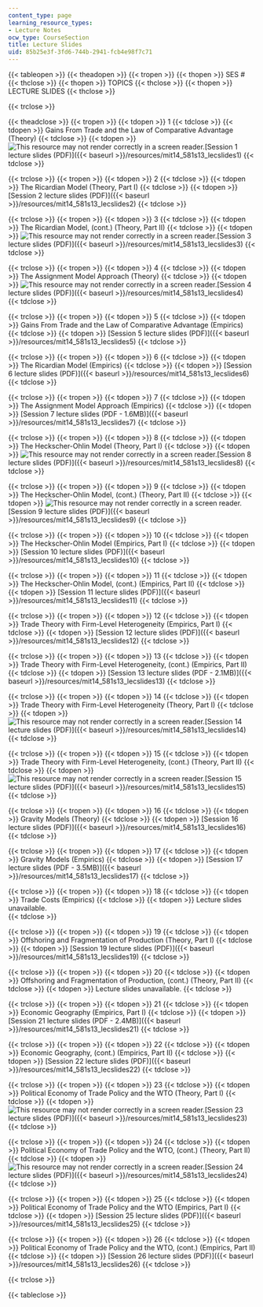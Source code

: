 ```yaml
---
content_type: page
learning_resource_types:
- Lecture Notes
ocw_type: CourseSection
title: Lecture Slides
uid: 85b25e3f-3fd6-744b-2941-fcb4e98f7c71
---
```


{{< tableopen >}}
{{< theadopen >}}
{{< tropen >}}
{{< thopen >}}
SES #
{{< thclose >}}
{{< thopen >}}
TOPICS
{{< thclose >}}
{{< thopen >}}
LECTURE SLIDES
{{< thclose >}}

{{< trclose >}}

{{< theadclose >}}
{{< tropen >}}
{{< tdopen >}}
1
{{< tdclose >}}
{{< tdopen >}}
Gains From Trade and the Law of Comparative Advantage (Theory)
{{< tdclose >}}
{{< tdopen >}}
![This resource may not render correctly in a screen reader.](/images/inacessible.gif)[Session 1 lecture slides (PDF)]({{< baseurl >}}/resources/mit14_581s13_lecslides1)
{{< tdclose >}}

{{< trclose >}}
{{< tropen >}}
{{< tdopen >}}
2
{{< tdclose >}}
{{< tdopen >}}
The Ricardian Model (Theory, Part I)
{{< tdclose >}}
{{< tdopen >}}
[Session 2 lecture slides (PDF)]({{< baseurl >}}/resources/mit14_581s13_lecslides2)
{{< tdclose >}}

{{< trclose >}}
{{< tropen >}}
{{< tdopen >}}
3
{{< tdclose >}}
{{< tdopen >}}
The Ricardian Model, (cont.) (Theory, Part II)
{{< tdclose >}}
{{< tdopen >}}
![This resource may not render correctly in a screen reader.](/images/inacessible.gif)[Session 3 lecture slides (PDF)]({{< baseurl >}}/resources/mit14_581s13_lecslides3)
{{< tdclose >}}

{{< trclose >}}
{{< tropen >}}
{{< tdopen >}}
4
{{< tdclose >}}
{{< tdopen >}}
The Assignment Model Approach (Theory)
{{< tdclose >}}
{{< tdopen >}}
![This resource may not render correctly in a screen reader.](/images/inacessible.gif)[Session 4 lecture slides (PDF)]({{< baseurl >}}/resources/mit14_581s13_lecslides4)
{{< tdclose >}}

{{< trclose >}}
{{< tropen >}}
{{< tdopen >}}
5
{{< tdclose >}}
{{< tdopen >}}
Gains From Trade and the Law of Comparative Advantage (Empirics)
{{< tdclose >}}
{{< tdopen >}}
[Session 5 lecture slides (PDF)]({{< baseurl >}}/resources/mit14_581s13_lecslides5)
{{< tdclose >}}

{{< trclose >}}
{{< tropen >}}
{{< tdopen >}}
6
{{< tdclose >}}
{{< tdopen >}}
The Ricardian Model (Empirics)
{{< tdclose >}}
{{< tdopen >}}
[Session 6 lecture slides (PDF)]({{< baseurl >}}/resources/mit14_581s13_lecslides6)
{{< tdclose >}}

{{< trclose >}}
{{< tropen >}}
{{< tdopen >}}
7
{{< tdclose >}}
{{< tdopen >}}
The Assignment Model Approach (Empirics)
{{< tdclose >}}
{{< tdopen >}}
[Session 7 lecture slides (PDF - 1.6MB)]({{< baseurl >}}/resources/mit14_581s13_lecslides7)
{{< tdclose >}}

{{< trclose >}}
{{< tropen >}}
{{< tdopen >}}
8
{{< tdclose >}}
{{< tdopen >}}
The Heckscher-Ohlin Model (Theory, Part I)
{{< tdclose >}}
{{< tdopen >}}
![This resource may not render correctly in a screen reader.](/images/inacessible.gif)[Session 8 lecture slides (PDF)]({{< baseurl >}}/resources/mit14_581s13_lecslides8)
{{< tdclose >}}

{{< trclose >}}
{{< tropen >}}
{{< tdopen >}}
9
{{< tdclose >}}
{{< tdopen >}}
The Heckscher-Ohlin Model, (cont.) (Theory, Part II)
{{< tdclose >}}
{{< tdopen >}}
![This resource may not render correctly in a screen reader.](/images/inacessible.gif)[Session 9 lecture slides (PDF)]({{< baseurl >}}/resources/mit14_581s13_lecslides9)
{{< tdclose >}}

{{< trclose >}}
{{< tropen >}}
{{< tdopen >}}
10
{{< tdclose >}}
{{< tdopen >}}
The Heckscher-Ohlin Model (Empirics, Part I)
{{< tdclose >}}
{{< tdopen >}}
[Session 10 lecture slides (PDF)]({{< baseurl >}}/resources/mit14_581s13_lecslides10)
{{< tdclose >}}

{{< trclose >}}
{{< tropen >}}
{{< tdopen >}}
11
{{< tdclose >}}
{{< tdopen >}}
The Heckscher-Ohlin Model, (cont.) (Empirics, Part II)
{{< tdclose >}}
{{< tdopen >}}
[Session 11 lecture slides (PDF)]({{< baseurl >}}/resources/mit14_581s13_lecslides11)
{{< tdclose >}}

{{< trclose >}}
{{< tropen >}}
{{< tdopen >}}
12
{{< tdclose >}}
{{< tdopen >}}
Trade Theory with Firm-Level Heterogeneity (Empirics, Part I)
{{< tdclose >}}
{{< tdopen >}}
[Session 12 lecture slides (PDF)]({{< baseurl >}}/resources/mit14_581s13_lecslides12)
{{< tdclose >}}

{{< trclose >}}
{{< tropen >}}
{{< tdopen >}}
13
{{< tdclose >}}
{{< tdopen >}}
Trade Theory with Firm-Level Heterogeneity, (cont.) (Empirics, Part II)
{{< tdclose >}}
{{< tdopen >}}
[Session 13 lecture slides (PDF - 2.1MB)]({{< baseurl >}}/resources/mit14_581s13_lecslides13)
{{< tdclose >}}

{{< trclose >}}
{{< tropen >}}
{{< tdopen >}}
14
{{< tdclose >}}
{{< tdopen >}}
Trade Theory with Firm-Level Heterogeneity (Theory, Part I)
{{< tdclose >}}
{{< tdopen >}}
![This resource may not render correctly in a screen reader.](/images/inacessible.gif)[Session 14 lecture slides (PDF)]({{< baseurl >}}/resources/mit14_581s13_lecslides14)
{{< tdclose >}}

{{< trclose >}}
{{< tropen >}}
{{< tdopen >}}
15
{{< tdclose >}}
{{< tdopen >}}
Trade Theory with Firm-Level Heterogeneity, (cont.) (Theory, Part II)
{{< tdclose >}}
{{< tdopen >}}
![This resource may not render correctly in a screen reader.](/images/inacessible.gif)[Session 15 lecture slides (PDF)]({{< baseurl >}}/resources/mit14_581s13_lecslides15)
{{< tdclose >}}

{{< trclose >}}
{{< tropen >}}
{{< tdopen >}}
16
{{< tdclose >}}
{{< tdopen >}}
Gravity Models (Theory)
{{< tdclose >}}
{{< tdopen >}}
[Session 16 lecture slides (PDF)]({{< baseurl >}}/resources/mit14_581s13_lecslides16)
{{< tdclose >}}

{{< trclose >}}
{{< tropen >}}
{{< tdopen >}}
17
{{< tdclose >}}
{{< tdopen >}}
Gravity Models (Empirics)
{{< tdclose >}}
{{< tdopen >}}
[Session 17 lecture slides (PDF - 3.5MB)]({{< baseurl >}}/resources/mit14_581s13_lecslides17)
{{< tdclose >}}

{{< trclose >}}
{{< tropen >}}
{{< tdopen >}}
18
{{< tdclose >}}
{{< tdopen >}}
Trade Costs (Empirics)
{{< tdclose >}}
{{< tdopen >}}
Lecture slides unavailable.   
{{< tdclose >}}

{{< trclose >}}
{{< tropen >}}
{{< tdopen >}}
19
{{< tdclose >}}
{{< tdopen >}}
Offshoring and Fragmentation of Production (Theory, Part I)
{{< tdclose >}}
{{< tdopen >}}
[Session 19 lecture slides (PDF)]({{< baseurl >}}/resources/mit14_581s13_lecslides19)
{{< tdclose >}}

{{< trclose >}}
{{< tropen >}}
{{< tdopen >}}
20
{{< tdclose >}}
{{< tdopen >}}
Offshoring and Fragmentation of Production, (cont.) (Theory, Part II)
{{< tdclose >}}
{{< tdopen >}}
Lecture slides unavailable.
{{< tdclose >}}

{{< trclose >}}
{{< tropen >}}
{{< tdopen >}}
21
{{< tdclose >}}
{{< tdopen >}}
Economic Geography (Empirics, Part I)
{{< tdclose >}}
{{< tdopen >}}
[Session 21 lecture slides (PDF - 2.4MB)]({{< baseurl >}}/resources/mit14_581s13_lecslides21)
{{< tdclose >}}

{{< trclose >}}
{{< tropen >}}
{{< tdopen >}}
22
{{< tdclose >}}
{{< tdopen >}}
Economic Geography, (cont.) (Empirics, Part II)
{{< tdclose >}}
{{< tdopen >}}
[Session 22 lecture slides (PDF)]({{< baseurl >}}/resources/mit14_581s13_lecslides22)
{{< tdclose >}}

{{< trclose >}}
{{< tropen >}}
{{< tdopen >}}
23
{{< tdclose >}}
{{< tdopen >}}
Political Economy of Trade Policy and the WTO (Theory, Part I)
{{< tdclose >}}
{{< tdopen >}}
![This resource may not render correctly in a screen reader.](/images/inacessible.gif)[Session 23 lecture slides (PDF)]({{< baseurl >}}/resources/mit14_581s13_lecslides23)
{{< tdclose >}}

{{< trclose >}}
{{< tropen >}}
{{< tdopen >}}
24
{{< tdclose >}}
{{< tdopen >}}
Political Economy of Trade Policy and the WTO, (cont.) (Theory, Part II)
{{< tdclose >}}
{{< tdopen >}}
![This resource may not render correctly in a screen reader.](/images/inacessible.gif)[Session 24 lecture slides (PDF)]({{< baseurl >}}/resources/mit14_581s13_lecslides24)
{{< tdclose >}}

{{< trclose >}}
{{< tropen >}}
{{< tdopen >}}
25
{{< tdclose >}}
{{< tdopen >}}
Political Economy of Trade Policy and the WTO (Empirics, Part I)
{{< tdclose >}}
{{< tdopen >}}
[Session 25 lecture slides (PDF)]({{< baseurl >}}/resources/mit14_581s13_lecslides25)
{{< tdclose >}}

{{< trclose >}}
{{< tropen >}}
{{< tdopen >}}
26
{{< tdclose >}}
{{< tdopen >}}
Political Economy of Trade Policy and the WTO, (cont.) (Empirics, Part II)
{{< tdclose >}}
{{< tdopen >}}
[Session 26 lecture slides (PDF)]({{< baseurl >}}/resources/mit14_581s13_lecslides26)
{{< tdclose >}}

{{< trclose >}}

{{< tableclose >}}
